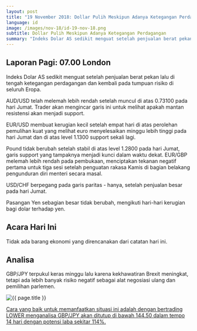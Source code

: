 ```yaml
---
layout: post
title: "19 November 2018: Dollar Pulih Meskipun Adanya Ketegangan Perdagangan"
language: id
image: /images/nov-18/id-19-nov-18.png
subtitle: Dollar Pulih Meskipun Adanya Ketegangan Perdagangan
summary: "Indeks Dolar AS sedikit menguat setelah penjualan berat pekan lalu di tengah ketegangan perdagangan dan kembali pada tumpuan risiko di seluruh Eropa"
---
```

## Laporan Pagi: 07.00 London

Indeks Dolar AS sedikit menguat setelah penjualan berat pekan lalu di tengah ketegangan perdagangan dan kembali pada tumpuan risiko di seluruh Eropa.

AUD/USD telah melemah lebih rendah setelah muncul di atas 0.73100 pada hari Jumat. Trader akan mengincar garis ini untuk melihat apakah mantan resistensi akan menjadi support.

EUR/USD membuat kerugian kecil setelah empat hari di atas perolehan pemulihan kuat yang melihat euro menyelesaikan minggu lebih tinggi pada hari Jumat dan di atas level 1.1300 support sekali lagi.

Pound tidak berubah setelah stabil di atas level 1.2800 pada hari Jumat, garis support yang tampaknya menjadi kunci dalam waktu dekat. EUR/GBP melemah lebih rendah pada pembukaan, menciptakan tekanan negatif pertama untuk tiga sesi setelah penguatan rakasa Kamis di bagian belakang pengunduran diri menteri secara masal.

USD/CHF berpegang pada garis paritas - hanya, setelah penjualan besar pada hari Jumat.

Pasangan Yen sebagian besar tidak berubah, mengikuti hari-hari kerugian bagi dolar terhadap yen.

## Acara Hari Ini

Tidak ada barang ekonomi yang direncanakan dari catatan hari ini.

## Analisa

GBP/JPY terpukul keras minggu lalu karena kekhawatiran Brexit meningkat, tetapi ada lebih banyak risiko negatif sebagai alat negosiasi ulang dan pemilihan parlemen.

<img src="{{ site.url }}/images/nov-18/id-19-nov-18.png" alt="{{ page.title }}" title="{{ page.title }}">

<a href="%LINK%%?currency=USD&market=forex&underlying=frxGBPJPY&formname=higherlower&duration_amount=14&duration_units=d&amount=10&amount_type=stake&expiry_type=duration&barrier=144.50" target="_blank" rel="noopener noreferrer nofollow">Cara yang baik untuk memanfaatkan situasi ini adalah dengan bertrading LOWER menganalisa GBP/JPY akan ditutup di bawah 144.50 dalam tempo 14 hari dengan potensi laba sekitar 114%.</a>
